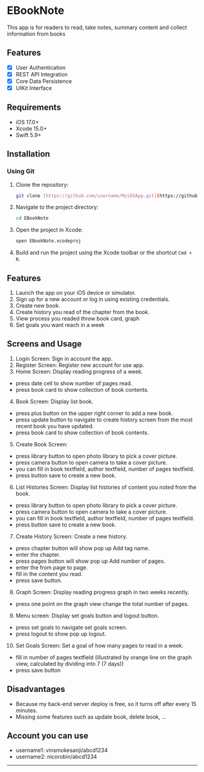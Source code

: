 # EBookNote

This app is for readers to read, take notes, summary content and collect information from books

## Features

- [x] User Authentication
- [x] REST API Integration
- [x] Core Data Persistence
- [x] UIKit Interface

## Requirements

- iOS 17.0+
- Xcode 15.0+
- Swift 5.9+

## Installation

### Using Git

1. Clone the repository:

    ```sh
    git clone [https://github.com/username/MyiOSApp.git](https://github.com/HungNguyen14121998/ebooknote_ios.git)
    ```

2. Navigate to the project directory:

    ```sh
    cd EBookNote
    ```

3. Open the project in Xcode:

    ```sh
    open EBookNote.xcodeproj
    ```

4. Build and run the project using the Xcode toolbar or the shortcut `Cmd + R`.

## Features

1. Launch the app on your iOS device or simulator.
2. Sign up for a new account or log in using existing credentials.
3. Create new book.
4. Create history you read of the chapter from the book.
5. View process you readed throw book card, graph
6. Set goals you want reach in a week

## Screens and Usage

1. Login Screen: Sign in account the app.
2. Register Screen: Register new account for use app.
3. Home Screen: Display reading progress of a week.
- press date cell to show number of pages read.
- press book card to show collection of book contents.
4. Book Screen: Display list book.
- press plus button on the upper right corner to add a new book.
- press update button to navigate to create history screen from the most recent book you have updated.
- press book card to show collection of book contents.
5. Create Book Screen: 
- press library button to open photo library to pick a cover picture.
- press camera button to open camera to take a cover picture.
- you can fill in book textfield, author textfield, number of pages textfield.
- press button save to create a new book.
6. List Histories Screen: Display list histories of content you noted from the book.
- press library button to open photo library to pick a cover picture.
- press camera button to open camera to take a cover picture.
- you can fill in book textfield, author textfield, number of pages textfield.
- press button save to create a new book.
7. Create History Screen: Create a new history.
- press chapter button will show pop up Add tag name.
- enter the chapter.
- press pages button will show pop up Add number of pages.
- enter the from page to page.
- fill in the content you read.
- press save button.
8. Graph Screen: Display reading progress graph in two weeks recently.
- press one point on the graph view change the total number of pages.
9. Menu screen: Display set goals button and logout button.
- press set goals to navigate set goals screen.
- press logout to show pop up logout.
10. Set Goals Screen: Set a goal of how many pages to read in a week.
- fill in number of pages textfield (illustrated by orange line on the graph view, calculated by dividing into 7 (7 days))
- press save button

## Disadvantages
- Because my back-end server deploy is free, so it turns off after every 15 minutes.
- Missing some features such as  update book, delete book, …

## Account you can use
- username1: vinsmokesanji/abcd1234
- username2: nicorobin/abcd1234


---
